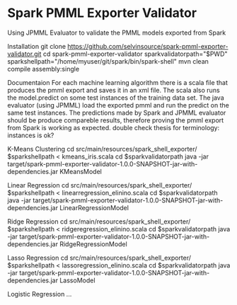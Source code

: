 Spark PMML Exporter Validator
=============================

Using JPMML Evaluator to validate the PMML models exported from Spark

Installation
git clone https://github.com/selvinsource/spark-pmml-exporter-validator.git
cd spark-pmml-exporter-validator
sparkvalidatorpath="$PWD"
sparkshellpath="/home/myuser/git/spark/bin/spark-shell"
mvn clean compile assembly:single

Documentaion
For each machine learning algorithm there is a scala file that produces the pmml export and saves it in an xml file. 
The scala also runs the model.predict on some test instances of the training data set. 
The java evaluator (using JPMML) load the exported pmml and run the predict on the same test instances. 
The predictions made by Spark and JPMML evaluator should be produce compareble results, therefore proving the pmml export from Spark is working as expected. 
double check thesis for terminology: instances is ok?

K-Means Clustering
cd src/main/resources/spark_shell_exporter/
$sparkshellpath < kmeans_iris.scala
cd $sparkvalidatorpath 
java -jar target/spark-pmml-exporter-validator-1.0.0-SNAPSHOT-jar-with-dependencies.jar KMeansModel

Linear Regression
cd src/main/resources/spark_shell_exporter/
$sparkshellpath < linearregression_elinino.scala
cd $sparkvalidatorpath 
java -jar target/spark-pmml-exporter-validator-1.0.0-SNAPSHOT-jar-with-dependencies.jar LinearRegressionModel

Ridge Regression
cd src/main/resources/spark_shell_exporter/
$sparkshellpath < ridgeregression_elinino.scala
cd $sparkvalidatorpath 
java -jar target/spark-pmml-exporter-validator-1.0.0-SNAPSHOT-jar-with-dependencies.jar RidgeRegressionModel

Lasso Regression
cd src/main/resources/spark_shell_exporter/
$sparkshellpath < lassoregression_elinino.scala
cd $sparkvalidatorpath 
java -jar target/spark-pmml-exporter-validator-1.0.0-SNAPSHOT-jar-with-dependencies.jar LassoModel

Logistic Regression
...